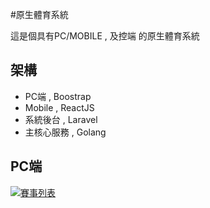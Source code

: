 #原生體育系統

這是個具有PC/MOBILE  , 及控端 的原生體育系統

## 架構

- PC端 , Boostrap 
- Mobile , ReactJS
- 系統後台 , Laravel
- 主核心服務 , Golang


## PC端
[![賽事列表]([url/to/your/image.jpg](https://github.com/ft-sport/Client/blob/main/demo/1.jpg))](https://github.com/ft-sport/Client/blob/main/demo/1.jpg)
